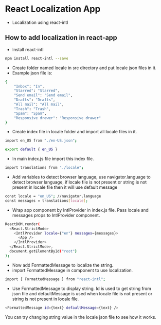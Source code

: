 # React Localization App

- Localization using react-intl

## How to add localization in react-app
- Install react-intl
```sh
npm install react-intl --save
```

- Create folder named locale in src directory and put locale json files in it.
- Example json file is:
```sh
{
    "Inbox": "In",
    "Starred": "Starred",
    "Send email": "Send email",
    "Drafts": "Drafts",
    "All mail": "All mail",
    "Trash": "Trash",
    "Spam": "Spam",
    "Responsive drawer": "Responsive drawer"
}
```

- Create index file in locale folder and import all locale files in it.
```sh
import en_US from "./en-US.json";

export default { en_US }
```

- In main index.js file import this index file.
```sh
import translations from "./locale";
```

- Add variables to detect browser language, use navigator.language to detect browser language, if locale file is not present or string is not present in locale file then it will use default message
```sh
const locale = "en_US"; //navigator.language
const messages = translations[locale];
```

- Wrap app component by IntlProvider in index.js file. Pass locale and messages props to IntlProvider component.
```sh
ReactDOM.render(
  <React.StrictMode>
    <IntlProvider locale={"en"} messages={messages}>
      <App />
    </IntlProvider>
  </React.StrictMode>,
  document.getElementById("root")
);
```

- Now add FormattedMessage to localize the string.
- import FormattedMessage in component to use localization.
```sh
import { FormattedMessage } from "react-intl";
```

- Use FormattedMessage to display string. Id is used to get string from json file and defaultMessage is used when locale file is not present or string is not present in locale file.
```sh
<FormattedMessage id={text} defaultMessage={text} />
```

You can try changing string value in the locale json file to see how it works.
